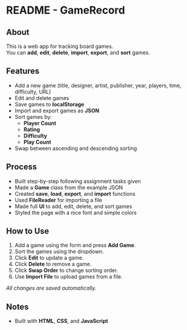 # README - GameRecord

## About
This is a web app for tracking board games.  
You can **add**, **edit**, **delete**, **import**, **export**, and **sort** games.


## Features
- Add a new game (title, designer, artist, publisher, year, players, time, difficulty, URL)
- Edit and delete games
- Save games to **localStorage**
- Import and export games as **JSON**
- Sort games by:
  - **Player Count**
  - **Rating**
  - **Difficulty**
  - **Play Count**
- Swap between ascending and descending sorting


## Process
- Built step-by-step following assignment tasks given
- Made a **Game** class from the example JSON
- Created **save**, **load**, **export**, and **import** functions
- Used **FileReader** for importing a file
- Made full **UI** to add, edit, delete, and sort games
- Styled the page with a nice font and simple colors


## How to Use
1. Add a game using the form and press **Add Game**.
2. Sort the games using the dropdown.
3. Click **Edit** to update a game.
4. Click **Delete** to remove a game.
5. Click **Swap Order** to change sorting order.
6. Use **Import File** to upload games from a file.

_All changes are saved automatically._

## Notes
- Built with **HTML**, **CSS**, and **JavaScript**